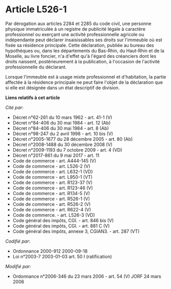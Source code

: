 # Article L526-1

Par dérogation aux articles 2284 et 2285 du code civil, une personne physique immatriculée à un registre de publicité légale
à caractère professionnel ou exerçant une activité professionnelle agricole ou indépendante peut déclarer insaisissables ses
droits sur l'immeuble où est fixée sa résidence principale. Cette déclaration, publiée au bureau des hypothèques ou, dans les
départements du Bas-Rhin, du Haut-Rhin et de la Moselle, au livre foncier, n'a d'effet qu'à l'égard des créanciers dont les
droits naissent, postérieurement à la publication, à l'occasion de l'activité professionnelle du déclarant.

Lorsque l'immeuble est à usage mixte professionnel et d'habitation, la partie affectée à la résidence principale ne peut
faire l'objet de la déclaration que si elle est désignée dans un état descriptif de division.

**Liens relatifs à cet article**

_Cité par_:

  - Décret n°62-261 du 10 mars 1962 - art. 41-1 (V)
  - Décret n°84-406 du 30 mai 1984 - art. 12 (Ab)
  - Décret n°84-406 du 30 mai 1984 - art. 8 (Ab)
  - Décret n°98-247 du 2 avril 1998 - art. 10 bis (V)
  - Décret n°2005-1677 du 28 décembre 2005 - art. 80 (Ab)
  - Décret n°2008-1488 du 30 décembre 2008 (V)
  - Décret n°2009-1193 du 7 octobre 2009 - art. 4 (VD)
  - Décret n°2017-861 du 9 mai 2017 - art. 11
  - Code de commerce - art. A444-145 (V)
  - Code de commerce - art. L526-2 (V)
  - Code de commerce - art. L632-1 (VD)
  - Code de commerce - art. L950-1 (VT)
  - Code de commerce - art. R123-37 (V)
  - Code de commerce - art. R123-46 (V)
  - Code de commerce - art. R134-5 (V)
  - Code de commerce - art. R526-1 (V)
  - Code de commerce - art. R526-2 (V)
  - Code de commerce - art. R622-4 (V)
  - Code de commerce. - art. L526-3 (VD)
  - Code général des impôts, CGI. - art. 846 bis (V)
  - Code général des impôts, CGI. - art. 881 C (V)
  - Code général des impôts, annexe 3, CGIAN3. - art. 287 (VT)

_Codifié par_:

  - Ordonnance 2000-912 2000-09-18
  - Loi n°2003-7 2003-01-03 art. 50 I (ratification)

_Modifié par_:

  - Ordonnance n°2006-346 du 23 mars 2006 - art. 54 (V) JORF 24 mars 2006
